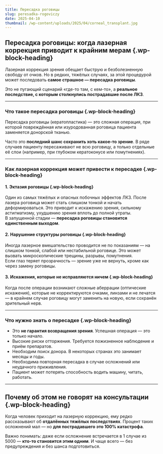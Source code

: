 ```yaml
---
title: Пересадка роговицы
slug: peresadka-rogoviczy
date: 2025-04-10
thumbnail: /wp-content/uploads/2025/04/corneal_transplant.jpg
---
```

## Пересадка роговицы: когда лазерная коррекция приводит к крайним мерам {.wp-block-heading}

Лазерная коррекция зрения обещает быструю и безболезненную свободу от очков. Но в редких, тяжёлых случаях, за этой процедурой может последовать&nbsp;**самое страшное — пересадка роговицы**.

Это не пугающий сценарий «где-то там, с кем-то», а&nbsp;**реальное последствие, с которым столкнулись пострадавшие после ЛКЗ**.

<hr class="wp-block-separator has-alpha-channel-opacity" />

### Что такое пересадка роговицы {.wp-block-heading}

Пересадка роговицы (кератопластика) — это сложная операция, при которой повреждённая или изуродованная роговица пациента заменяется донорской тканью.

Часто это&nbsp;**последний шанс сохранить хоть какое-то зрение**. В ряде случаев пациенту пересаживают не всю роговицу, а только отдельные её слои (например, при глубоком кератоконусе или помутнениях).

<hr class="wp-block-separator has-alpha-channel-opacity" />

### Как лазерная коррекция может привести к пересадке {.wp-block-heading}

#### 1.&nbsp;**Эктазия роговицы** {.wp-block-heading}

Один из самых тяжёлых и опасных побочных эффектов ЛКЗ. После лазера роговица может стать слишком тонкой и начать деформироваться. Это приводит к искажению зрения, сильному астигматизму, ухудшению зрения вплоть до полной утраты.  
В запущенной стадии —&nbsp;**пересадка роговицы становится единственным выходом**.

#### 2.&nbsp;**Нарушение структуры роговицы** {.wp-block-heading}

Иногда лазерное вмешательство проводится не по показаниям — на слишком тонкой, слабой или нестабильной роговице. Это может вызвать микроскопические трещины, разрывы, помутнения.  
Если глаз теряет прозрачность — зрение уже не вернуть, кроме как через замену роговицы.

#### 3.&nbsp;**Искажения, которые не исправляются ничем** {.wp-block-heading}

Когда после операции возникают сложные аберрации (оптические искажения), которые не корректируются очками, линзами и не лечатся — в крайнем случае роговицу могут заменить на новую, если сохранён зрительный нерв.

<hr class="wp-block-separator has-alpha-channel-opacity" />

### Что нужно знать о пересадке {.wp-block-heading}

<ul class="wp-block-list">
  <li>
    Это <strong>не гарантия возвращения зрения</strong>. Успешная операция — это только начало.
  </li>
  <li>
    Высокие риски отторжения. Требуется пожизненное наблюдение и приём препаратов.
  </li>
  <li>
    Необходим поиск донора. В некоторых странах это занимает месяцы и годы.
  </li>
  <li>
    Необходима повторная пересадка в случае осложнений или неудачного приживления.
  </li>
  <li>
    Пациент может потерять способность водить машину, читать, работать.
  </li>
</ul>

<hr class="wp-block-separator has-alpha-channel-opacity" />

## Почему об этом не говорят на консультации {.wp-block-heading}

Когда человек приходит на лазерную коррекцию, ему редко рассказывают об&nbsp;**отдалённых тяжёлых последствиях**. Процент таких осложнений мал — но&nbsp;**для пострадавшего это 100% катастрофа**.

Важно понимать: даже если осложнение встречается в 1 случае из 5000 —&nbsp;**кто-то становится этим одним**. И чаще всего — без предупреждения и без шанса подготовиться.